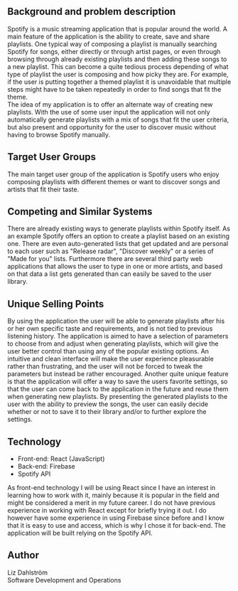 ## Background and problem description

Spotify is a music streaming application that is popular around the world. A main feature of the application is the ability to create, save and share playlists. One typical way of composing a playlist is manually searching Spotify for songs, either directly or through artist pages, or even through browsing through already existing playlists and then adding these songs to a new playlist. This can become a quite tedious process depending of what type of playlist the user is composing and how picky they are. For example, if the user is putting together a themed playlist it is unavoidable that multiple steps might have to be taken repeatedly in order to find songs that fit the theme.  
The idea of my application is to offer an alternate way of creating new playlists. With the use of some user input the application will not only automatically generate playlists with a mix of songs that fit the user criteria, but also present and opportunity for the user to discover music without having to browse Spotify manually.

## Target User Groups

The main target user group of the application is Spotify users who enjoy composing playlists with different themes or want to discover songs and artists that fit their taste.

## Competing and Similar Systems

There are already existing ways to generate playlists within Spotify itself. As an example Spotify offers an option to create a playlist based on an existing one. There are even auto-generated lists that get updated and are personal to each user such as "Release radar", "Discover weekly" or a series of "Made for you" lists. Furthermore there are several third party web applications that allows the user to type in one or more artists, and based on that data a list gets generated than can easily be saved to the user library.

## Unique Selling Points

By using the application the user will be able to generate playlists after his or her own specific taste and requirements, and is not tied to previous listening history. The application is aimed to have a selection of parameters to choose from and adjust when generating playlists, which will give the user better control than using any of the popular existing options. An intuitive and clean interface will make the user experience pleasurable rather than frustrating, and the user will not be forced to tweak the parameters but instead be rather encouraged. Another quite unique feature is that the application will offer a way to save the users favorite settings, so that the user can come back to the application in the future and reuse them when generating new playlists. By presenting the generated playlists to the user with the ability to preview the songs, the user can easily decide whether or not to save it to their library and/or to further explore the settings.

## Technology

- Front-end: React (JavaScript)
- Back-end: Firebase
- Spotify API

As front-end technology I will be using React since I have an interest in learning how to work with it, mainly because it is popular in the field and might be considered a merit in my future career. I do not have previous experience in working with React except for briefly trying it out. I do however have some experience in using Firebase since before and I know that it is easy to use and access, which is why I chose it for back-end. The application will be built relying on the Spotify API.

## Author

Liz Dahlström\
Software Development and Operations
